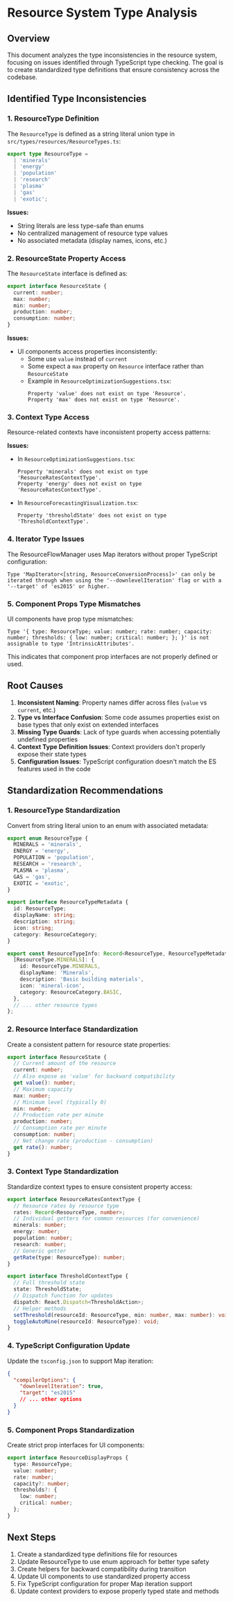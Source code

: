 # Resource System Type Analysis

## Overview

This document analyzes the type inconsistencies in the resource system, focusing on issues identified through TypeScript type checking. The goal is to create standardized type definitions that ensure consistency across the codebase.

## Identified Type Inconsistencies

### 1. ResourceType Definition

The `ResourceType` is defined as a string literal union type in `src/types/resources/ResourceTypes.ts`:

```typescript
export type ResourceType =
  | 'minerals'
  | 'energy'
  | 'population'
  | 'research'
  | 'plasma'
  | 'gas'
  | 'exotic';
```

**Issues:**

- String literals are less type-safe than enums
- No centralized management of resource type values
- No associated metadata (display names, icons, etc.)

### 2. ResourceState Property Access

The `ResourceState` interface is defined as:

```typescript
export interface ResourceState {
  current: number;
  max: number;
  min: number;
  production: number;
  consumption: number;
}
```

**Issues:**

- UI components access properties inconsistently:
  - Some use `value` instead of `current`
  - Some expect a `max` property on `Resource` interface rather than `ResourceState`
  - Example in `ResourceOptimizationSuggestions.tsx`:
    ```
    Property 'value' does not exist on type 'Resource'.
    Property 'max' does not exist on type 'Resource'.
    ```

### 3. Context Type Access

Resource-related contexts have inconsistent property access patterns:

**Issues:**

- In `ResourceOptimizationSuggestions.tsx`:
  ```
  Property 'minerals' does not exist on type 'ResourceRatesContextType'.
  Property 'energy' does not exist on type 'ResourceRatesContextType'.
  ```
- In `ResourceForecastingVisualization.tsx`:
  ```
  Property 'thresholdState' does not exist on type 'ThresholdContextType'.
  ```

### 4. Iterator Type Issues

The ResourceFlowManager uses Map iterators without proper TypeScript configuration:

```
Type 'MapIterator<[string, ResourceConversionProcess]>' can only be iterated through when using the '--downlevelIteration' flag or with a '--target' of 'es2015' or higher.
```

### 5. Component Props Type Mismatches

UI components have prop type mismatches:

```
Type '{ type: ResourceType; value: number; rate: number; capacity: number; thresholds: { low: number; critical: number; }; }' is not assignable to type 'IntrinsicAttributes'.
```

This indicates that component prop interfaces are not properly defined or used.

## Root Causes

1. **Inconsistent Naming**: Property names differ across files (`value` vs `current`, etc.)
2. **Type vs Interface Confusion**: Some code assumes properties exist on base types that only exist on extended interfaces
3. **Missing Type Guards**: Lack of type guards when accessing potentially undefined properties
4. **Context Type Definition Issues**: Context providers don't properly expose their state types
5. **Configuration Issues**: TypeScript configuration doesn't match the ES features used in the code

## Standardization Recommendations

### 1. ResourceType Standardization

Convert from string literal union to an enum with associated metadata:

```typescript
export enum ResourceType {
  MINERALS = 'minerals',
  ENERGY = 'energy',
  POPULATION = 'population',
  RESEARCH = 'research',
  PLASMA = 'plasma',
  GAS = 'gas',
  EXOTIC = 'exotic',
}

export interface ResourceTypeMetadata {
  id: ResourceType;
  displayName: string;
  description: string;
  icon: string;
  category: ResourceCategory;
}

export const ResourceTypeInfo: Record<ResourceType, ResourceTypeMetadata> = {
  [ResourceType.MINERALS]: {
    id: ResourceType.MINERALS,
    displayName: 'Minerals',
    description: 'Basic building materials',
    icon: 'mineral-icon',
    category: ResourceCategory.BASIC,
  },
  // ... other resource types
};
```

### 2. Resource Interface Standardization

Create a consistent pattern for resource state properties:

```typescript
export interface ResourceState {
  // Current amount of the resource
  current: number;
  // Also expose as 'value' for backward compatibility
  get value(): number;
  // Maximum capacity
  max: number;
  // Minimum level (typically 0)
  min: number;
  // Production rate per minute
  production: number;
  // Consumption rate per minute
  consumption: number;
  // Net change rate (production - consumption)
  get rate(): number;
}
```

### 3. Context Type Standardization

Standardize context types to ensure consistent property access:

```typescript
export interface ResourceRatesContextType {
  // Resource rates by resource type
  rates: Record<ResourceType, number>;
  // Individual getters for common resources (for convenience)
  minerals: number;
  energy: number;
  population: number;
  research: number;
  // Generic getter
  getRate(type: ResourceType): number;
}

export interface ThresholdContextType {
  // Full threshold state
  state: ThresholdState;
  // Dispatch function for updates
  dispatch: React.Dispatch<ThresholdAction>;
  // Helper methods
  setThreshold(resourceId: ResourceType, min: number, max: number): void;
  toggleAutoMine(resourceId: ResourceType): void;
}
```

### 4. TypeScript Configuration Update

Update the `tsconfig.json` to support Map iteration:

```json
{
  "compilerOptions": {
    "downlevelIteration": true,
    "target": "es2015"
    // ... other options
  }
}
```

### 5. Component Props Standardization

Create strict prop interfaces for UI components:

```typescript
export interface ResourceDisplayProps {
  type: ResourceType;
  value: number;
  rate: number;
  capacity?: number;
  thresholds?: {
    low: number;
    critical: number;
  };
}
```

## Next Steps

1. Create a standardized type definitions file for resources
2. Update ResourceType to use enum approach for better type safety
3. Create helpers for backward compatibility during transition
4. Update UI components to use standardized property access
5. Fix TypeScript configuration for proper Map iteration support
6. Update context providers to expose properly typed state and methods
